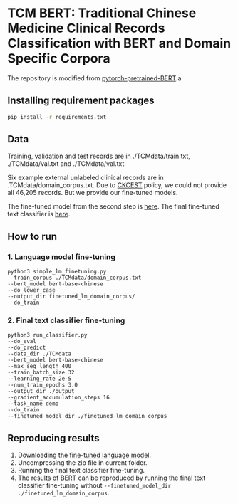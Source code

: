 # TCM BERT: Traditional Chinese Medicine Clinical Records Classification with BERT and Domain Specific Corpora

The repository is modified from [pytorch-pretrained-BERT](https://github.com/huggingface/pytorch-pretrained-BERT).a

## Installing requirement packages

```bash
pip install -r requirements.txt
```

## Data

Training, validation and test records are in ./TCMdata/train.txt, ./TCMdata/val.txt and ./TCMdata/val.txt

Six example external unlabeled clinical records are in .TCMdata/domain_corpus.txt. Due to [CKCEST](http://zcy.ckcest.cn/tcm/) policy, we could not provide all 46,205 records. But we provide our fine-tuned models.

The fine-tuned model from the second step is [here](https://drive.google.com/file/d/1VKKbfuzIdPwwgbYKSXBvhV7Ak1CSggSO/view?usp=sharing). The final fine-tuned text classifier is [here](https://drive.google.com/file/d/19y-mvsZmWVJg8NO9ZxKrkKIHV-sC4NNW/view?usp=sharing).

## How to run
 
### 1. Language model fine-tuning

```shell
python3 simple_lm_finetuning.py 
--train_corpus ./TCMdata/domain_corpus.txt 
--bert_model bert-base-chinese 
--do_lower_case 
--output_dir finetuned_lm_domain_corpus/ 
--do_train
```

### 2. Final text classifier fine-tuning
```shell
python3 run_classifier.py 
--do_eval 
--do_predict 
--data_dir ./TCMdata 
--bert_model bert-base-chinese 
--max_seq_length 400 
--train_batch_size 32 
--learning_rate 2e-5 
--num_train_epochs 3.0 
--output_dir ./output 
--gradient_accumulation_steps 16 
--task_name demo  
--do_train 
--finetuned_model_dir ./finetuned_lm_domain_corpus
```

## Reproducing results

1. Downloading the [fine-tuned language model](https://drive.google.com/file/d/1VKKbfuzIdPwwgbYKSXBvhV7Ak1CSggSO/view?usp=sharing).
2. Uncompressing the zip file in current folder.
3. Running the final text classifier fine-tuning.
4. The results of BERT can be reproduced by running the final text classifier fine-tuning without ```--finetuned_model_dir ./finetuned_lm_domain_corpus```.